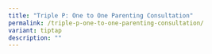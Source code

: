 ```yaml
---
title: "Triple P: One to One Parenting Consultation"
permalink: /triple-p-one-to-one-parenting-consultation/
variant: tiptap
description: ""
---
```

